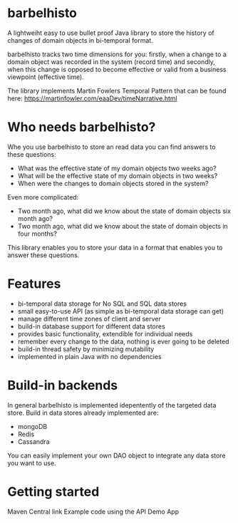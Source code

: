 # barbelhisto

A lightweiht easy to use bullet proof Java library to store the history of changes of domain objects in bi-temporal format. 

barbelhisto tracks two time dimensions for you: firstly, when a change to a domain object was recorded in the system (record time) and secondly, when this change is opposed to become effective or valid from a business viewpoint (effective time).

The library implements Martin Fowlers Temporal Pattern that can be found here: https://martinfowler.com/eaaDev/timeNarrative.html

# Who needs barbelhisto?

Whe you use barbelhisto to store an read data you can find answers to these questions:

- What was the effective state of my domain objects two weeks ago?
- What will be the effective state of my domain objects in two weeks?
- When were the changes to domain objects stored in the system?

Even more complicated:

- Two month ago, what did we know about the state of domain objects six month ago?
- Two month ago, what did we know about the state of domain objects in four months?

This library enables you to store your data in a format that enables you to answer these questions.

# Features

- bi-temporal data storage for No SQL and SQL data stores
- small easy-to-use API (as simple as bi-temporal data storage can get)
- manage different time zones of client and server
- build-in database support for different data stores
- provides basic functionality, extendible for individual needs
- remember every change to the data, nothing is ever going to be deleted
- build-in thread safety by minimizing mutability
- implemented in plain Java with no dependencies

# Build-in backends

In general barbelhisto is implemented idepentently of the targeted data store. Build in data stores already implemented are:

- mongoDB
- Redis
- Cassandra

You can easily implement your own DAO object to integrate any data store you want to use.

# Getting started

Maven Central link
Example code using the API
Demo App
